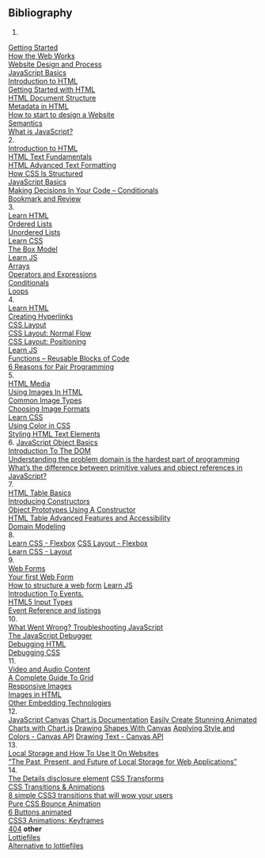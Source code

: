 ## Bibliography  
1.  
[Getting Started](https://developer.mozilla.org/en-US/docs/Learn/Getting_started_with_the_web)  
[How the Web Works](https://developer.mozilla.org/en-US/docs/Learn/Getting_started_with_the_web/How_the_Web_works)  
[Website Design and Process](https://developer.mozilla.org/en-US/docs/Learn/Getting_started_with_the_web/What_will_your_website_look_like)  
[ JavaScript Basics](https://developer.mozilla.org/en-US/docs/Learn/Getting_started_with_the_web/JavaScript_basics)  
[Introduction to HTML](https://developer.mozilla.org/en-US/docs/Learn/HTML/Introduction_to_HTML)  
[Getting Started with HTML](https://developer.mozilla.org/en-US/docs/Learn/HTML/Introduction_to_HTML/Getting_started)  
[HTML Document Structure](https://developer.mozilla.org/en-US/docs/Learn/HTML/Introduction_to_HTML/Document_and_website_structure)  
[Metadata in HTML](https://developer.mozilla.org/en-US/docs/Learn/HTML/Introduction_to_HTML/The_head_metadata_in_HTML)  
[How to start to design a Website](https://developer.mozilla.org/en-US/docs/Learn/Common_questions/Design_and_accessibility/Thinking_before_coding)  
[Semantics](https://developer.mozilla.org/en-US/docs/Glossary/Semantics)  
[What is JavaScript?](https://developer.mozilla.org/en-US/docs/Learn/JavaScript/First_steps/What_is_JavaScript)  
2.  
[Introduction to HTML](https://developer.mozilla.org/en-US/docs/Learn/HTML/Introduction_to_HTML)  
[HTML Text Fundamentals](https://developer.mozilla.org/en-US/docs/Learn/HTML/Introduction_to_HTML/HTML_text_fundamentals)  
[ HTML Advanced Text Formatting](https://developer.mozilla.org/en-US/docs/Learn/HTML/Introduction_to_HTML/Advanced_text_formatting)  
[How CSS Is Structured](https://developer.mozilla.org/en-US/docs/Learn/CSS/First_steps/How_CSS_is_structured)  
[JavaScript Basics](https://developer.mozilla.org/en-US/docs/Learn/Getting_started_with_the_web/JavaScript_basics)  
[Making Decisions In Your Code – Conditionals](https://developer.mozilla.org/en-US/docs/Learn/JavaScript/Building_blocks/conditionals)  
[Bookmark and Review](https://chris.beams.io/posts/git-commit/)  
3.  
[Learn HTML](https://developer.mozilla.org/en-US/docs/Web/HTML)  
[Ordered Lists](https://developer.mozilla.org/en-US/docs/Web/HTML/Element/ol)  
[Unordered Lists](https://developer.mozilla.org/en-US/docs/Web/HTML/Element/ul)  
[Learn CSS](https://developer.mozilla.org/en-US/docs/Learn/CSS)  
[The Box Model](https://developer.mozilla.org/en-US/docs/Learn/CSS/Building_blocks/The_box_model)  
[Learn JS](https://developer.mozilla.org/en-US/docs/Learn/JavaScript)  
[Arrays](https://developer.mozilla.org/en-US/docs/Learn/JavaScript/First_steps/Arrays)  
[Operators and Expressions](https://developer.mozilla.org/en-US/docs/Web/JavaScript/Guide/Expressions_and_Operators)  
[Conditionals](https://developer.mozilla.org/en-US/docs/Learn/JavaScript/Building_blocks/conditionals)  
[Loops](https://developer.mozilla.org/en-US/docs/Learn/JavaScript/Building_blocks/Looping_code)  
4.  
[Learn HTML](https://developer.mozilla.org/en-US/docs/Learn/HTML)  
[Creating Hyperlinks](https://developer.mozilla.org/en-US/docs/Learn/HTML/Introduction_to_HTML/Creating_hyperlinks)  
[CSS Layout](https://developer.mozilla.org/en-US/docs/Learn/CSS/CSS_layout)  
[CSS Layout: Normal Flow](https://developer.mozilla.org/en-US/docs/Learn/CSS/CSS_layout/Normal_Flow)  
[CSS Layout: Positioning](https://developer.mozilla.org/en-US/docs/Learn/CSS/CSS_layout/Positioning)  
[Learn JS](https://developer.mozilla.org/en-US/docs/Learn/JavaScript)  
[Functions – Reusable Blocks of Code](https://canvas.instructure.com/courses/6945431/discussion_topics/18389954?module_item_id=86320831)  
[6 Reasons for Pair Programming](https://www.codefellows.org/blog/6-reasons-for-pair-programming/)  
5.  
[HTML Media](https://developer.mozilla.org/en-US/docs/Learn/HTML/Multimedia_and_embedding)  
[Using Images In HTML](https://developer.mozilla.org/en-US/docs/Learn/HTML/Multimedia_and_embedding/Images_in_HTML)  
[Common Image Types](https://developer.mozilla.org/en-US/docs/Web/Media/Formats/Image_types)  
[Choosing Image Formats](https://developer.mozilla.org/en-US/docs/Web/Media/Formats/Image_types#choosing_an_image_format)  
[Learn CSS](https://developer.mozilla.org/en-US/docs/Learn/CSS)  
[Using Color in CSS](https://developer.mozilla.org/en-US/docs/Web/CSS/CSS_Colors/Applying_color)  
[Styling HTML Text Elements](https://developer.mozilla.org/en-US/docs/Learn/CSS/Styling_text/Fundamentals)  
6. 
[JavaScript Object Basics](https://developer.mozilla.org/en-US/docs/Learn/JavaScript/Objects/Basics)  
[Introduction To The DOM](https://developer.mozilla.org/en-US/docs/Web/API/Document_Object_Model/Introduction)  
[Understanding the problem domain is the hardest part of programming](https://developer.mozilla.org/en-US/docs/Web/API/Document_Object_Model/Introduction)  
[What’s the difference between primitive values and object references in JavaScript?](https://betterprogramming.pub/intermediate-javascript-whats-the-difference-between-primitive-values-and-object-references-e863d70677b?gi=b5f289e30738)  
7.  
[HTML Table Basics](https://developer.mozilla.org/en-US/docs/Learn/HTML/Tables/Basics)  
[Introducing Constructors](https://developer.mozilla.org/en-US/docs/Learn/HTML/Tables/Basics)  
[Object Prototypes Using A Constructor](https://ui.dev/beginners-guide-to-javascript-prototype)  
[HTML Table Advanced Features and Accessibility](https://developer.mozilla.org/en-US/docs/Learn/HTML/Tables/Advanced)  
[Domain Modeling](https://github.com/codefellows/domain_modeling#domain-modeling)  
8.  
[Learn CSS - Flexbox](https://web.dev/learn/css/flexbox/)
[CSS Layout - Flexbox](https://developer.mozilla.org/en-US/docs/Learn/CSS/CSS_layout/Flexbox)  
[Learn CSS - Layout](https://web.dev/learn/css/layout/)  
9.  
[Web Forms](https://developer.mozilla.org/en-US/docs/Learn/Forms)  
[Your first Web Form](https://developer.mozilla.org/en-US/docs/Learn/Forms/Your_first_form)  
[How to structure a web form](https://developer.mozilla.org/en-US/docs/Learn/Forms/How_to_structure_a_web_form)
[Learn JS](https://developer.mozilla.org/en-US/docs/Learn/JavaScript)  
[Introduction To Events.](https://developer.mozilla.org/en-US/docs/Learn/JavaScript/Building_blocks/Events)  
[HTML5 Input Types](https://developer.mozilla.org/en-US/docs/Learn/Forms/HTML5_input_types)  
[Event Reference and listings](https://developer.mozilla.org/en-US/docs/Web/Events)  
10.  
[What Went Wrong? Troubleshooting JavaScript](https://developer.mozilla.org/en-US/docs/Learn/JavaScript/First_steps/What_went_wrong)  
[The JavaScript Debugger](https://developer.mozilla.org/en-US/docs/Learn/Common_questions/Tools_and_setup/What_are_browser_developer_tools#the_javascript_debugger)  
[Debugging HTML](https://developer.mozilla.org/en-US/docs/Learn/HTML/Introduction_to_HTML/Debugging_HTML)  
[Debugging CSS](https://developer.mozilla.org/en-US/docs/Learn/CSS/Building_blocks/Debugging_CSS)  
11.  
[Video and Audio Content](https://developer.mozilla.org/en-US/docs/Learn/HTML/Multimedia_and_embedding/Video_and_audio_content)  
[A Complete Guide To Grid](https://css-tricks.com/snippets/css/complete-guide-grid/)  
[Responsive Images](https://developer.mozilla.org/en-US/docs/Learn/HTML/Multimedia_and_embedding/Responsive_images)  
[Images in HTML](https://developer.mozilla.org/en-US/docs/Learn/HTML/Multimedia_and_embedding/Images_in_HTML)  
[Other Embedding Technologies](https://developer.mozilla.org/en-US/docs/Learn/HTML/Multimedia_and_embedding/Other_embedding_technologies)  
12.  
[JavaScript Canvas](https://www.javascripttutorial.net/web-apis/javascript-canvas/)
[Chart.js Documentation](https://www.chartjs.org/docs/latest/)
[Easily Create Stunning Animated Charts with Chart.js](https://www.webdesignerdepot.com/2013/11/easily-create-stunning-animated-charts-with-chart-js/)
[Drawing Shapes With Canvas](https://developer.mozilla.org/en-US/docs/Web/API/Canvas_API/Tutorial/Drawing_shapes)
[Applying Style and Colors - Canvas API](https://developer.mozilla.org/en-US/docs/Web/API/Canvas_API/Tutorial/Drawing_shapes)
[Drawing Text - Canvas API](https://developer.mozilla.org/en-US/docs/Web/API/Canvas_API/Tutorial/Drawing_shapes)  
13.  
[Local Storage and How To Use It On Websites](https://www.smashingmagazine.com/2010/10/local-storage-and-how-to-use-it/)  
[“The Past, Present, and Future of Local Storage for Web Applications”](http://diveinto.html5doctor.com/storage.html)  
14.  
[The Details disclosure element](https://developer.mozilla.org/en-US/docs/Web/HTML/Element/details)
[CSS Transforms](https://learn.shayhowe.com/advanced-html-css/css-transforms/)  
[CSS Transitions & Animations](https://learn.shayhowe.com/advanced-html-css/transitions-animations/)  
[8 simple CSS3 transitions that will wow your users](https://www.webdesignerdepot.com/2014/05/8-simple-css3-transitions-that-will-wow-your-users)  
[Pure CSS Bounce Animation](https://codepen.io/dp_lewis/pen/QWMxRR)  
[6 Buttons animated](https://codepen.io/retyui/pen/ByoaXV)  
[CSS3 Animations: Keyframes](https://codepen.io/akshaychauhan/pen/dyBqVo)  
[404](https://codepen.io/kieranfivestars/pen/MYdQxX)
**other**  
[Lottiefiles](https://lottiefiles.com/)  
[Alternative to lottiefiles](https://alternativeto.net/software/lottie/)